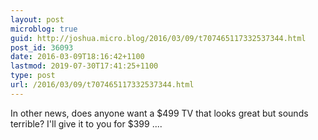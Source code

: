 ```yaml
---
layout: post
microblog: true
guid: http://joshua.micro.blog/2016/03/09/t707465117332537344.html
post_id: 36093
date: 2016-03-09T18:16:42+1100
lastmod: 2019-07-30T17:41:25+1100
type: post
url: /2016/03/09/t707465117332537344.html
---
```

In other news, does anyone want a $499 TV that looks great but sounds terrible? I'll give it to you for $399 ....
